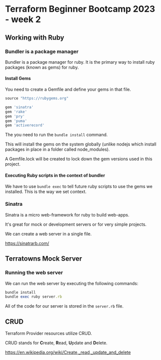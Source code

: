 # Terraform Beginner Bootcamp 2023 - week 2

## Working with Ruby

### Bundler is a package manager

Bundler is a package manager for ruby. It is the primary way to install ruby packages (known as gems) for ruby.

#### Install Gems

You need to create a Gemfile and define your gems in that file.

```rb
source "https://rubygems.org"

gem 'sinatra'
gem 'rake'
gem 'pry'
gem 'puma'
gem 'activerecord'
```

The you need to run the `bundle install` command.

This will install the gems on the system globally (unlike nodejs which install packages in place in a folder called node_modules).

A Gemfile.lock will be created to lock down the gem versions used in this project.

#### Executing Ruby scripts in the context of bundler

We have to use `bundle exec` to tell future ruby scripts to use the gems we installed. This is the way we set context.

### Sinatra

Sinatra is a micro web-framework for ruby to build web-apps.

It's great for mock or development servers or for very simple projects.

We can create a web server in a single file.

https://sinatrarb.com/

## Terratowns Mock Server

### Running the web server

We can run the web server by executing the following commands:

```rb
bundle install
bundle exec ruby server.rb 
```

All of the code for our server is stored in the `server.rb` file.

## CRUD

Terraform Provider resources utilize CRUD.

CRUD stands for **C**reate, **R**ead, **U**pdate and **D**elete.

https://en.wikipedia.org/wiki/Create,_read,_update_and_delete